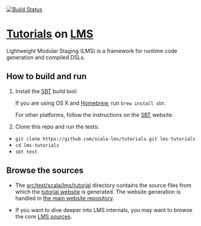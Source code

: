 [![Build Status](https://travis-ci.org/scala-lms/tutorials.svg?branch=master)](https://travis-ci.org/scala-lms/tutorials)

[Tutorials](http://scala-lms.github.io/tutorials/) on [LMS](http://scala-lms.github.io)
======================================================================

Lightweight Modular Staging (LMS) is a framework for runtime code generation and compiled DSLs.

How to build and run
--------------------

1. Install the [SBT](http://www.scala-sbt.org/) build tool:
    
    If you are using OS X and [Homebrew](http://brew.sh), run `brew install sbt`.

    For other platforms, follow the instructions on the [SBT](http://www.scala-sbt.org/) website.

2. Clone this repo and run the tests:
  * `git clone https://github.com/scala-lms/tutorials.git lms-tutorials`
  * `cd lms-tutorials`
  * `sbt test`


Browse the sources
------------------

* The [src/test/scala/lms/tutorial](src/test/scala/lms/tutorial) directory contains the source files from which the [tutorial website](http://scala-lms.github.io/tutorials) is generated. The website generation is handled in [the main website repository](https://github.com/scala-lms/scala-lms.github.com#maintainers).

* If you want to dive deeper into LMS internals, you may want to browse the core  [LMS sources](https://github.com/TiarkRompf/virtualization-lms-core).
